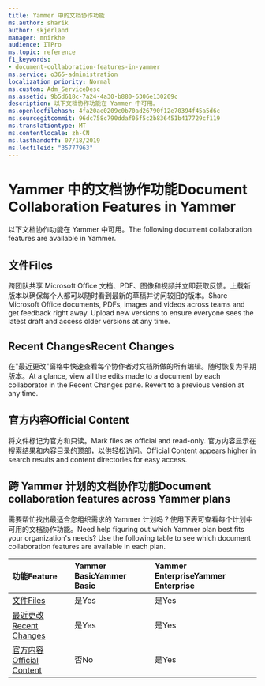 ```yaml
---
title: Yammer 中的文档协作功能
ms.author: sharik
author: skjerland
manager: mnirkhe
audience: ITPro
ms.topic: reference
f1_keywords:
- document-collaboration-features-in-yammer
ms.service: o365-administration
localization_priority: Normal
ms.custom: Adm_ServiceDesc
ms.assetid: 9b5d618c-7a24-4a30-b880-6306e130209c
description: 以下文档协作功能在 Yammer 中可用。
ms.openlocfilehash: 4fa20ae0209c0b70ad26790f12e70394f45a5d6c
ms.sourcegitcommit: 96dc758c790ddaf05f5c2b836451b417729cf119
ms.translationtype: MT
ms.contentlocale: zh-CN
ms.lasthandoff: 07/18/2019
ms.locfileid: "35777963"
---
```

# <a name="document-collaboration-features-in-yammer"></a><span data-ttu-id="c3197-103">Yammer 中的文档协作功能</span><span class="sxs-lookup"><span data-stu-id="c3197-103">Document Collaboration Features in Yammer</span></span>

<span data-ttu-id="c3197-104">以下文档协作功能在 Yammer 中可用。</span><span class="sxs-lookup"><span data-stu-id="c3197-104">The following document collaboration features are available in Yammer.</span></span>
  
## <a name="files"></a><span data-ttu-id="c3197-105">文件</span><span class="sxs-lookup"><span data-stu-id="c3197-105">Files</span></span>
<span data-ttu-id="c3197-106"><a name="bkmk_Files"> </a></span><span class="sxs-lookup"><span data-stu-id="c3197-106"></span></span>

<span data-ttu-id="c3197-p101">跨团队共享 Microsoft Office 文档、PDF、图像和视频并立即获取反馈。上载新版本以确保每个人都可以随时看到最新的草稿并访问较旧的版本。</span><span class="sxs-lookup"><span data-stu-id="c3197-p101">Share Microsoft Office documents, PDFs, images and videos across teams and get feedback right away. Upload new versions to ensure everyone sees the latest draft and access older versions at any time.</span></span>
  
## <a name="recent-changes"></a><span data-ttu-id="c3197-109">Recent Changes</span><span class="sxs-lookup"><span data-stu-id="c3197-109">Recent Changes</span></span>
<span data-ttu-id="c3197-110"><a name="bkmk_RecentChanges"> </a></span><span class="sxs-lookup"><span data-stu-id="c3197-110"></span></span>

<span data-ttu-id="c3197-p102">在"最近更改"窗格中快速查看每个协作者对文档所做的所有编辑。随时恢复为早期版本。</span><span class="sxs-lookup"><span data-stu-id="c3197-p102">At a glance, view all the edits made to a document by each collaborator in the Recent Changes pane. Revert to a previous version at any time.</span></span>
  
## <a name="official-content"></a><span data-ttu-id="c3197-113">官方内容</span><span class="sxs-lookup"><span data-stu-id="c3197-113">Official Content</span></span>
<span data-ttu-id="c3197-114"><a name="bkmk_OfficialContent"> </a></span><span class="sxs-lookup"><span data-stu-id="c3197-114"></span></span>

<span data-ttu-id="c3197-115">将文件标记为官方和只读。</span><span class="sxs-lookup"><span data-stu-id="c3197-115">Mark files as official and read-only.</span></span> <span data-ttu-id="c3197-116">官方内容显示在搜索结果和内容目录的顶部，以供轻松访问。</span><span class="sxs-lookup"><span data-stu-id="c3197-116">Official Content appears higher in search results and content directories for easy access.</span></span>
  
## <a name="document-collaboration-features-across-yammer-plans"></a><span data-ttu-id="c3197-117">跨 Yammer 计划的文档协作功能</span><span class="sxs-lookup"><span data-stu-id="c3197-117">Document collaboration features across Yammer plans</span></span>
<span data-ttu-id="c3197-118"><a name="bkmk_OfficialContent"> </a></span><span class="sxs-lookup"><span data-stu-id="c3197-118"></span></span>

<span data-ttu-id="c3197-p104">需要帮忙找出最适合您组织需求的 Yammer 计划吗？使用下表可查看每个计划中可用的文档协作功能。</span><span class="sxs-lookup"><span data-stu-id="c3197-p104">Need help figuring out which Yammer plan best fits your organization's needs? Use the following table to see which document collaboration features are available in each plan.</span></span>
  
|<span data-ttu-id="c3197-121">**功能**</span><span class="sxs-lookup"><span data-stu-id="c3197-121">**Feature**</span></span>|<span data-ttu-id="c3197-122">**Yammer Basic**</span><span class="sxs-lookup"><span data-stu-id="c3197-122">**Yammer Basic**</span></span>|<span data-ttu-id="c3197-123">**Yammer Enterprise**</span><span class="sxs-lookup"><span data-stu-id="c3197-123">**Yammer Enterprise**</span></span>|
|:-----|:-----|:-----|
|[<span data-ttu-id="c3197-124">文件</span><span class="sxs-lookup"><span data-stu-id="c3197-124">Files</span></span>](document-collaboration-features-in-yammer.md#files) <br/> |<span data-ttu-id="c3197-125">是</span><span class="sxs-lookup"><span data-stu-id="c3197-125">Yes</span></span>  <br/> |<span data-ttu-id="c3197-126">是</span><span class="sxs-lookup"><span data-stu-id="c3197-126">Yes</span></span>  <br/> |
|[<span data-ttu-id="c3197-127">最近更改</span><span class="sxs-lookup"><span data-stu-id="c3197-127">Recent Changes</span></span>](document-collaboration-features-in-yammer.md#recent-changes) <br/> |<span data-ttu-id="c3197-128">是</span><span class="sxs-lookup"><span data-stu-id="c3197-128">Yes</span></span>  <br/> |<span data-ttu-id="c3197-129">是</span><span class="sxs-lookup"><span data-stu-id="c3197-129">Yes</span></span>  <br/> |
|[<span data-ttu-id="c3197-130">官方内容</span><span class="sxs-lookup"><span data-stu-id="c3197-130">Official Content</span></span>](document-collaboration-features-in-yammer.md#official-content) <br/> |<span data-ttu-id="c3197-131">否</span><span class="sxs-lookup"><span data-stu-id="c3197-131">No</span></span>  <br/> |<span data-ttu-id="c3197-132">是</span><span class="sxs-lookup"><span data-stu-id="c3197-132">Yes</span></span>  <br/> |
   

